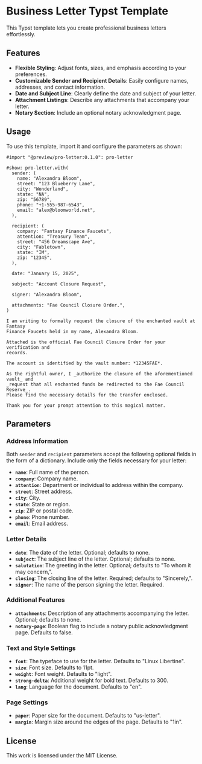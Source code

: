 # Business Letter Typst Template

This Typst template lets you create professional business letters effortlessly.

## Features

- **Flexible Styling**: Adjust fonts, sizes, and emphasis according to your preferences.
- **Customizable Sender and Recipient Details**: Easily configure names,
  addresses, and contact information.
- **Date and Subject Line**: Clearly define the date and subject of your letter.
- **Attachment Listings**: Describe any attachments that accompany your letter.
- **Notary Section**: Include an optional notary acknowledgment page.

## Usage

To use this template, import it and configure the parameters as shown:

```typst
#import "@preview/pro-letter:0.1.0": pro-letter

#show: pro-letter.with(
  sender: (
    name: "Alexandra Bloom",
    street: "123 Blueberry Lane",
    city: "Wonderland",
    state: "NA",
    zip: "56789",
    phone: "+1-555-987-6543",
    email: "alex@bloomworld.net",
  ),

  recipient: (
    company: "Fantasy Finance Faucets",
    attention: "Treasury Team",
    street: "456 Dreamscape Ave",
    city: "Fabletown",
    state: "IM",
    zip: "12345",
  ),

  date: "January 15, 2025",

  subject: "Account Closure Request",

  signer: "Alexandra Bloom",

  attachments: "Fae Council Closure Order.",
)

I am writing to formally request the closure of the enchanted vault at Fantasy
Finance Faucets held in my name, Alexandra Bloom.

Attached is the official Fae Council Closure Order for your verification and
records.

The account is identified by the vault number: *12345FAE*.

As the rightful owner, I _authorize the closure of the aforementioned vault_ and
_request that all enchanted funds be redirected to the Fae Council Reserve_.
Please find the necessary details for the transfer enclosed.

Thank you for your prompt attention to this magical matter.
```

## Parameters

### Address Information

Both `sender` and `recipient` parameters accept the following optional fields in
the form of a dictionary. Include only the fields necessary for your letter:

- **`name`**: Full name of the person.
- **`company`**: Company name.
- **`attention`**: Department or individual to address within the company.
- **`street`**: Street address.
- **`city`**: City.
- **`state`**: State or region.
- **`zip`**: ZIP or postal code.
- **`phone`**: Phone number.
- **`email`**: Email address.

### Letter Details

- **`date`**: The date of the letter. Optional; defaults to none.
- **`subject`**: The subject line of the letter. Optional; defaults to none.
- **`salutation`**: The greeting in the letter. Optional; defaults to "To whom
  it may concern,".
- **`closing`**: The closing line of the letter. Required; defaults to "Sincerely,".
- **`signer`**: The name of the person signing the letter. Required.

### Additional Features

- **`attachments`**: Description of any attachments accompanying the letter.
  Optional; defaults to none.
- **`notary-page`**: Boolean flag to include a notary public acknowledgment
  page. Defaults to false.

### Text and Style Settings

- **`font`**: The typeface to use for the letter. Defaults to "Linux Libertine".
- **`size`**: Font size. Defaults to 11pt.
- **`weight`**: Font weight. Defaults to "light".
- **`strong-delta`**: Additional weight for bold text. Defaults to 300.
- **`lang`**: Language for the document. Defaults to "en".

### Page Settings

- **`paper`**: Paper size for the document. Defaults to "us-letter".
- **`margin`**: Margin size around the edges of the page. Defaults to "1in".

## License

This work is licensed under the MIT License.
